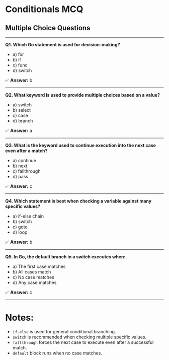 # Conditionals MCQ

## Multiple Choice Questions

---

**Q1. Which Go statement is used for decision-making?**
- a) for
- b) if
- c) func
- d) switch

✅ **Answer:** b

---

**Q2. What keyword is used to provide multiple choices based on a value?**
- a) switch
- b) select
- c) case
- d) branch

✅ **Answer:** a

---

**Q3. What is the keyword used to continue execution into the next case even after a match?**
- a) continue
- b) next
- c) fallthrough
- d) pass

✅ **Answer:** c

---

**Q4. Which statement is best when checking a variable against many specific values?**
- a) if-else chain
- b) switch
- c) goto
- d) loop

✅ **Answer:** b

---

**Q5. In Go, the default branch in a switch executes when:**
- a) The first case matches
- b) All cases match
- c) No case matches
- d) Any case matches

✅ **Answer:** c

---

# Notes:
- `if-else` is used for general conditional branching.
- `switch` is recommended when checking multiple specific values.
- `fallthrough` forces the next case to execute even after a successful match.
- `default` block runs when no case matches.
